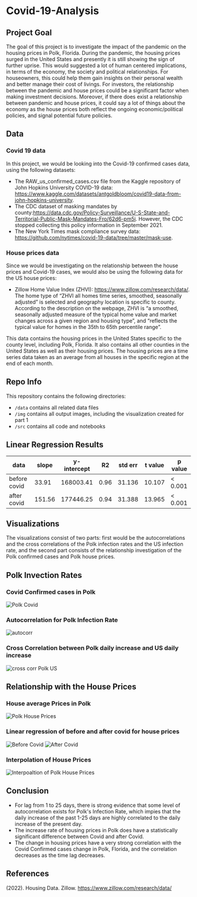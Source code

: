 # Covid-19-Analysis

## Project Goal
The goal of this project is to investigate the impact of the pandemic on the housing prices in Polk, Florida. During the pandemic, the housing prices surged in the United States and presently it is still showing the sign of further uprise. This would suggested a lot of human centered implications, in terms of the economy, the society and political relationships. For houseowners, this could help them gain insights on their personal wealth and better manage their cost of livings. For investors, the relationship between the pandemic and house prices could be a significant factor when making investment decisions. Moreover, if there does exist a relationship between pandemic and house prices, it could say a lot of things about the economy as the house prices both reflect the ongoing economic/political policies, and signal potential future policies.

## Data
### Covid 19 data
In this project, we would be looking into the Covid-19 confirmed cases data, using the following datasets:
- The RAW_us_confirmed_cases.csv file from the Kaggle repository of John Hopkins University COVID-19 data: https://www.kaggle.com/datasets/antgoldbloom/covid19-data-from-john-hopkins-university.
- The CDC dataset of masking mandates by county:https://data.cdc.gov/Policy-Surveillance/U-S-State-and-Territorial-Public-Mask-Mandates-Fro/62d6-pm5i. However, the CDC stopped collecting this policy information in September 2021.
- The New York Times mask compliance survey data: https://github.com/nytimes/covid-19-data/tree/master/mask-use. 

### House prices data
Since we would be investigating on the relationship between the house prices and Covid-19 cases, we would also be using the following data for the US house prices:
- Zillow Home Value Index (ZHVI): https://www.zillow.com/research/data/. The home type of “ZHVI all homes time series, smoothed, seasonally adjusted” is selected and geography location is specific to county. According to the description on the webpage, ZHVI is “a smoothed, seasonally adjusted measure of the typical home value and market changes across a given region and housing type”, and “reflects the typical value for homes in the 35th to 65th percentile range”.

This data contains the housing prices in the United States specific to the county level, including Polk, Florida. It also contains all other counties in the United States as well as their housing prices. The housing prices are a time series data taken as an average from all houses in the specific region at the end of each month. 

## Repo Info
This repository contains the following directories:
- `/data` contains all related data files
- `/img` contains all output images, including the visualization created for part 1
- `/src` contains all code and notebooks

## Linear Regression Results
| data | slope | y-intercept | R2 | std err | t value | p value |
| ---- | ----- | ----------- | -- | ------- | ------- | ------- |
| before covid | 33.91 | 168003.41 | 0.96 | 31.136 | 10.107 |  < 0.001 |
| after covid | 151.56 | 177446.25 | 0.94 | 31.388 | 13.965 | < 0.001 |


## Visualizations
The visualizations consist of two parts: first would be the autocorrelations and the cross correlations of the Polk infection rates and the US infection rate, and the second part consists of the relationship investigation of the Polk confirmed cases and Polk house prices.

## Polk Invection Rates
### Covid Confirmed cases in Polk
![Polk Covid](https://github.com/MatthewChau99/Covid-19-Analysis/blob/master/img/polk%20covid.png)

### Autocorrelation for Polk Infection Rate
![autocorr](https://github.com/MatthewChau99/Covid-19-Analysis/blob/master/img/auto_corr_polk.png)

### Cross Correlation between Polk daily increase and US daily increase
![cross corr Polk US](https://github.com/MatthewChau99/Covid-19-Analysis/blob/master/img/cross_corr_polk_us.png)


## Relationship with the House Prices
### House average Prices in Polk
![Polk House Prices](https://github.com/MatthewChau99/Covid-19-Analysis/blob/master/img/house%20avg%20prices.png)

### Linear regression of before and after covid for house prices
![Before Covid](https://github.com/MatthewChau99/Covid-19-Analysis/blob/master/img/lr_bef.png)
![After Covid](https://github.com/MatthewChau99/Covid-19-Analysis/blob/master/img/lr_aft.png)

### Interpolation of House Prices
![Interpoaltion of Polk House Prices](https://github.com/MatthewChau99/Covid-19-Analysis/blob/master/img/interpolation.png)

## Conclusion
- For lag from 1 to 25 days, there is strong evidence that some level of autocorrelation exists for Polk's Infection Rate, which impies that the daily increase of the past 1-25 days are highly correlated to the daily increase of the present day.
- The increase rate of housing prices in Polk does have a statistically significant difference between Covid and after Covid.
- The change in housing prices have a very strong correlation with the Covid Confirmed cases change in Polk, Florida, and the correlation decreases as the time lag decreases.

## References
(2022). Housing Data. Zillow. https://www.zillow.com/research/data/
